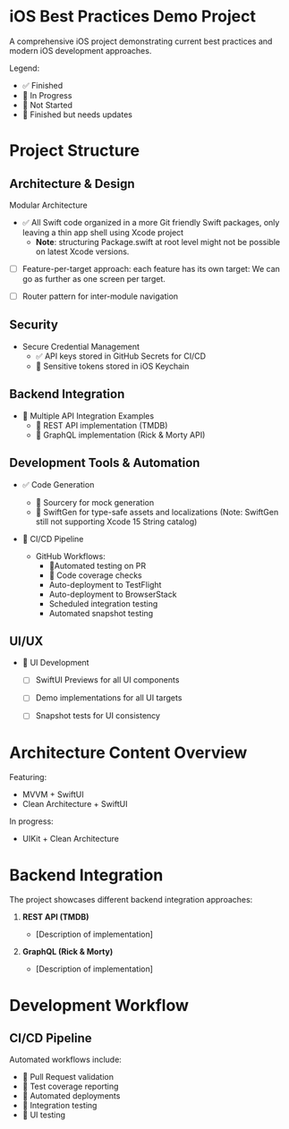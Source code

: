 iOS Best Practices Demo Project
=============================

A comprehensive iOS project demonstrating current best practices and modern iOS development approaches.

Legend:
- ✅ Finished
- 🚧 In Progress
- 🔴 Not Started
- 🔔 Finished but needs updates

# Project Structure

## Architecture & Design

Modular Architecture
- ✅ All Swift code organized in a more Git friendly Swift packages, only leaving a thin app shell using Xcode project
  - **Note**: structuring Package.swift at root level might not be possible on latest Xcode versions.
- [ ] Feature-per-target approach: each feature has its own target: We can go as further as one screen per target.
- [ ] Router pattern for inter-module navigation
    

## Security

- Secure Credential Management
    - ✅ API keys stored in GitHub Secrets for CI/CD
    - 🚧 Sensitive tokens stored in iOS Keychain

## Backend Integration

- 🚧 Multiple API Integration Examples
    - 🚧 REST API implementation (TMDB)
    - 🔴 GraphQL implementation (Rick & Morty API)

## Development Tools & Automation

- ✅ Code Generation
    - 🔴 Sourcery for mock generation
    - 🚧 SwiftGen for type-safe assets and localizations (Note: SwiftGen still not supporting Xcode 15 String catalog)

- 🚧 CI/CD Pipeline
    - GitHub Workflows:
        - 🚧Automated testing on PR
        - 🚧 Code coverage checks
        - Auto-deployment to TestFlight
        - Auto-deployment to BrowserStack
        - Scheduled integration testing
        - Automated snapshot testing

## UI/UX

- 🚧 UI Development
    - [ ] SwiftUI Previews for all UI components
    - [ ] Demo implementations for all UI targets
    - [ ] Snapshot tests for UI consistency


# Architecture Content Overview

Featuring:
- MVVM + SwiftUI
- Clean Architecture + SwiftUI

In progress:
- UIKit + Clean Architecture


# Backend Integration

The project showcases different backend integration approaches:

1. **REST API (TMDB)**
   - [Description of implementation]

2. **GraphQL (Rick & Morty)**
   - [Description of implementation]

# Development Workflow

## CI/CD Pipeline

Automated workflows include:
- 🚧 Pull Request validation
- 🚧 Test coverage reporting
- 🚧 Automated deployments
- 🚧 Integration testing
- 🚧 UI testing
